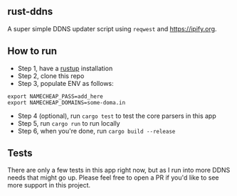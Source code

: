 ## rust-ddns

A super simple DDNS updater script using `reqwest` and https://ipify.org.

## How to run

- Step 1, have a [rustup](https://rustup.rs/) installation
- Step 2, clone this repo
- Step 3, populate ENV as follows:

```
export NAMECHEAP_PASS=add_here
export NAMECHEAP_DOMAINS=some-doma.in
```

- Step 4 (optional), run `cargo test` to test the core parsers in this app
- Step 5, run `cargo run` to run locally
- Step 6, when you're done, run `cargo build --release`

## Tests

There are only a few tests in this app right now, but as I run into more DDNS needs that might go up. Please feel free to open a PR if you'd like to see more support in this project.
